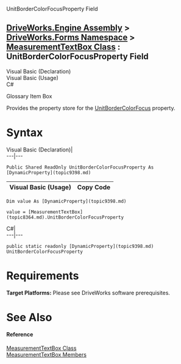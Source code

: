 UnitBorderColorFocusProperty Field   
  
[DriveWorks.Engine Assembly](topic2156.md) > [DriveWorks.Forms Namespace](topic7266.md) > [MeasurementTextBox Class](topic8364.md) : UnitBorderColorFocusProperty Field  
---  
  
Visual Basic (Declaration)    
Visual Basic (Usage)    
C# 

Glossary Item Box

Provides the property store for the [UnitBorderColorFocus](topic8413.md) property. 

# Syntax

Visual Basic (Declaration)|   
---|---  
      
    
    Public Shared ReadOnly UnitBorderColorFocusProperty As [DynamicProperty](topic9398.md)  
  
Visual Basic (Usage)| Copy Code  
---|---  
      
    
    Dim value As [DynamicProperty](topic9398.md)
     
    value = [MeasurementTextBox](topic8364.md).UnitBorderColorFocusProperty  
  
C#|   
---|---  
      
    
    public static readonly [DynamicProperty](topic9398.md) UnitBorderColorFocusProperty  
  
# Requirements

**Target Platforms:** Please see DriveWorks software prerequisites.

# See Also

#### Reference

[MeasurementTextBox Class](topic8364.md)   
[MeasurementTextBox Members](topic8365.md)


